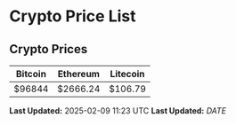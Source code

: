 # Crypto Price List

## Crypto Prices
| Bitcoin | Ethereum | Litecoin |
| ------- | -------- | -------- |
| $96844 | $2666.24 | $106.79 |
**Last Updated:** 2025-02-09 11:23 UTC
**Last Updated:** $DATE$
